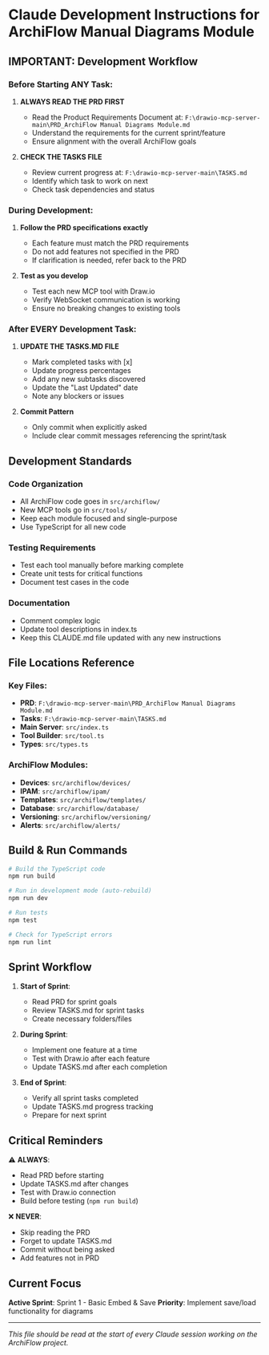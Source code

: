 # Claude Development Instructions for ArchiFlow Manual Diagrams Module

## IMPORTANT: Development Workflow

### Before Starting ANY Task:

1. **ALWAYS READ THE PRD FIRST**
   - Read the Product Requirements Document at: `F:\drawio-mcp-server-main\PRD_ArchiFlow Manual Diagrams Module.md`
   - Understand the requirements for the current sprint/feature
   - Ensure alignment with the overall ArchiFlow goals

2. **CHECK THE TASKS FILE**
   - Review current progress at: `F:\drawio-mcp-server-main\TASKS.md`
   - Identify which task to work on next
   - Check task dependencies and status

### During Development:

1. **Follow the PRD specifications exactly**
   - Each feature must match the PRD requirements
   - Do not add features not specified in the PRD
   - If clarification is needed, refer back to the PRD

2. **Test as you develop**
   - Test each new MCP tool with Draw.io
   - Verify WebSocket communication is working
   - Ensure no breaking changes to existing tools

### After EVERY Development Task:

1. **UPDATE THE TASKS.MD FILE**
   - Mark completed tasks with [x]
   - Update progress percentages
   - Add any new subtasks discovered
   - Update the "Last Updated" date
   - Note any blockers or issues

2. **Commit Pattern**
   - Only commit when explicitly asked
   - Include clear commit messages referencing the sprint/task

## Development Standards

### Code Organization
- All ArchiFlow code goes in `src/archiflow/`
- New MCP tools go in `src/tools/`
- Keep each module focused and single-purpose
- Use TypeScript for all new code

### Testing Requirements
- Test each tool manually before marking complete
- Create unit tests for critical functions
- Document test cases in the code

### Documentation
- Comment complex logic
- Update tool descriptions in index.ts
- Keep this CLAUDE.md file updated with any new instructions

## File Locations Reference

### Key Files:
- **PRD**: `F:\drawio-mcp-server-main\PRD_ArchiFlow Manual Diagrams Module.md`
- **Tasks**: `F:\drawio-mcp-server-main\TASKS.md`
- **Main Server**: `src/index.ts`
- **Tool Builder**: `src/tool.ts`
- **Types**: `src/types.ts`

### ArchiFlow Modules:
- **Devices**: `src/archiflow/devices/`
- **IPAM**: `src/archiflow/ipam/`
- **Templates**: `src/archiflow/templates/`
- **Database**: `src/archiflow/database/`
- **Versioning**: `src/archiflow/versioning/`
- **Alerts**: `src/archiflow/alerts/`

## Build & Run Commands

```bash
# Build the TypeScript code
npm run build

# Run in development mode (auto-rebuild)
npm run dev

# Run tests
npm test

# Check for TypeScript errors
npm run lint
```

## Sprint Workflow

1. **Start of Sprint**:
   - Read PRD for sprint goals
   - Review TASKS.md for sprint tasks
   - Create necessary folders/files

2. **During Sprint**:
   - Implement one feature at a time
   - Test with Draw.io after each feature
   - Update TASKS.md after each completion

3. **End of Sprint**:
   - Verify all sprint tasks completed
   - Update TASKS.md progress tracking
   - Prepare for next sprint

## Critical Reminders

⚠️ **ALWAYS**:
- Read PRD before starting
- Update TASKS.md after changes
- Test with Draw.io connection
- Build before testing (`npm run build`)

❌ **NEVER**:
- Skip reading the PRD
- Forget to update TASKS.md
- Commit without being asked
- Add features not in PRD

## Current Focus

**Active Sprint**: Sprint 1 - Basic Embed & Save
**Priority**: Implement save/load functionality for diagrams

---

*This file should be read at the start of every Claude session working on the ArchiFlow project.*
